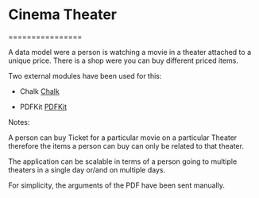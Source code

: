 # Cinema Theater
================

A data model were a person is watching a movie in a theater attached to a unique price.
There is a shop were you can buy different priced items.

Two external modules have been used for this:

* Chalk [Chalk](https://www.npmjs.com/package/chalk)	

* PDFKit [PDFKit](https://www.npmjs.com/package/pdfkit)	

Notes:

A person can buy Ticket for a particular movie on a particular Theater therefore the items
a person can buy can only be related to that theater.

The application can be scalable in terms of a person going to multiple theaters in a single day 
or/and on multiple days.

For simplicity, the arguments of the PDF have been sent manually.
